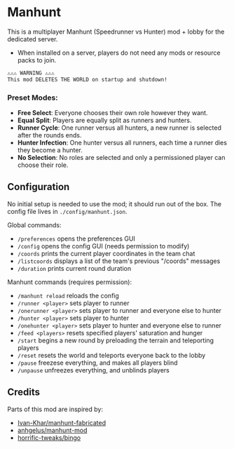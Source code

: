 ﻿# Manhunt
This is a multiplayer Manhunt (Speedrunner vs Hunter) mod + lobby for the dedicated server.
- When installed on a server, players do not need any mods or resource packs to join.

```txt
⚠️⚠️⚠️ WARNING ⚠️⚠️⚠️
This mod DELETES THE WORLD on startup and shutdown!
```

### Preset Modes:
- **Free Select**: Everyone chooses their own role however they want.
- **Equal Split**: Players are equally split as runners and hunters.
- **Runner Cycle**: One runner versus all hunters, a new runner is selected after the rounds ends.
- **Hunter Infection**: One hunter versus all runners, each time a runner dies they become a hunter.
- **No Selection**: No roles are selected and only a permissioned player can choose their role.

## Configuration
No initial setup is needed to use the mod; it should run out of the box. 
The config file lives in
`./config/manhunt.json`.

Global commands:
- `/preferences` opens the preferences GUI
- `/config` opens the config GUI (needs permission to modify)
- `/coords` prints the current player coordinates in the team chat
- `/listcoords` displays a list of the team's previous "/coords" messages
- `/duration` prints current round duration

Manhunt commands (requires permission):
- `/manhunt reload` reloads the config
- `/runner <player>` sets player to runner
- `/onerunner <player>` sets player to runner and everyone else to hunter
- `/hunter <player>` sets player to hunter
- `/onehunter <player>` sets player to hunter and everyone else to runner
- `/feed <players>` resets specified players' saturation and hunger
- `/start` begins a new round by preloading the terrain and teleporting players
- `/reset` resets the world and teleports everyone back to the lobby
- `/pause` freezese everything, and makes all players blind
- `/unpause` unfreezes everything, and unblinds players

## Credits
Parts of this mod are inspired by:
- [Ivan-Khar/manhunt-fabricated](https://github.com/Ivan-Khar/manhunt-fabricated)
- [anhgelus/manhunt-mod](https://github.com/anhgelus/manhunt-mod)
- [horrific-tweaks/bingo](https://gitlab.com/horrific-tweaks/bingo) 